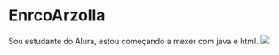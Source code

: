 # EnrcoArzolla
Sou estudante do Alura, estou começando a mexer com java e html.
![]([https://media1.tenor.com/m/jHDFoKFehlAAAAAd/shitpost.gif](https://media1.tenor.com/m/38w9xoECq0sAAAAC/shitpost-imagenes.gif))

